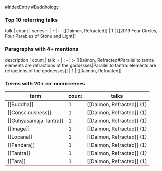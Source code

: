 #IndexEntry #Buddhology
### Top 10 referring talks
talk | count | series
:- | - |: -
[[Daimon, Refracted]] | 1 | [[2019 Four Circles, Four Parables of Stone and Light]]

### Paragraphs with 4+ mentions
description | count | talk
:- | : - | :-
[[Daimon, Refracted#Parallel to tantra elements are refractions of the goddesses\|Parallel to tantra: elements are refractions of the goddesses]] | 1 | [[Daimon, Refracted]]

### Terms with 20+ co-occurrences
term | count | talks
-|-|-
[[Buddha]] | 1 | <span class="counts">[[Daimon, Refracted]] (1)</span> 
[[Consciousness]] | 1 | <span class="counts">[[Daimon, Refracted]] (1)</span> 
[[Guhyasamaja Tantra]] | 1 | <span class="counts">[[Daimon, Refracted]] (1)</span> 
[[Image]] | 1 | <span class="counts">[[Daimon, Refracted]] (1)</span> 
[[Locana]] | 1 | <span class="counts">[[Daimon, Refracted]] (1)</span> 
[[Pandara]] | 1 | <span class="counts">[[Daimon, Refracted]] (1)</span> 
[[Tantra]] | 1 | <span class="counts">[[Daimon, Refracted]] (1)</span> 
[[Tara]] | 1 | <span class="counts">[[Daimon, Refracted]] (1)</span> 

